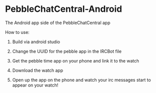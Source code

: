 # PebbleChatCentral-Android
The Android app side of the PebbleChatCentral app

How to use: 

1. Build via android studio

2. Change the UUID for the pebble app in the IRCBot file

3. Get the pebble time app on your phone and link it to the watch

4. Download the watch app

5. Open up the app on the phone and watch your irc messages start to appear on your watch!
